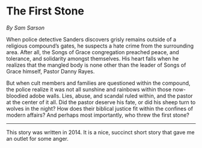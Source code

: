 # The First Stone
*By Sam Sarson*

When police detective Sanders discovers grisly remains outside of a religious compound’s gates, he suspects a hate crime from the surrounding area. After all, the Songs of Grace congregation preached peace, and tolerance, and solidarity amongst themselves. His heart falls when he realizes that the mangled body is none other than the leader of Songs of Grace himself, Pastor Danny Rayes.

But when cult members and families are questioned within the compound,  the police realize it was not all sunshine and rainbows within those now-bloodied adobe walls. Lies, abuse, and scandal ruled within, and the pastor at the center of it all. Did the pastor deserve his fate, or did his sheep turn to wolves in the night? How does their biblical justice fit within the confines of modern affairs? And perhaps most importantly, who threw the first stone?

---------

This story was written in 2014. It is a nice, succinct short story that gave me an outlet for some anger.